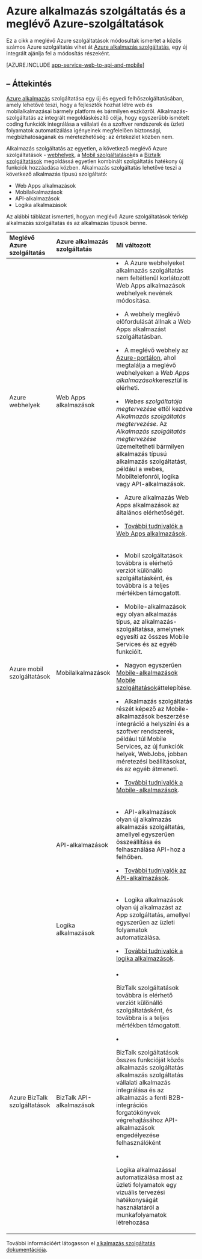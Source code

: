 <properties
    pageTitle="Azure alkalmazás szolgáltatás és hatása a meglévő Azure-szolgáltatások"
    description="Ebből a cikkből megtudhatja, milyen hatással van az új alkalmazás Azure szolgáltatás és szolgáltatásai meglévő szolgáltatások Azure-ban."
    services="app-service"
    documentationCenter=""
    authors="yochay"
    manager="nirma"
    editor=""/>

<tags
    ms.service="app-service"
    ms.workload="na"
    ms.tgt_pltfrm="na"
    ms.devlang="na"
    ms.topic="article"
    ms.date="02/12/2016"
    ms.author="yochayk"/>


# <a name="azure-app-service-and-existing-azure-services"></a>Azure alkalmazás szolgáltatás és a meglévő Azure-szolgáltatások

Ez a cikk a meglévő Azure szolgáltatások módosultak ismertet a közös számos Azure szolgáltatás vihet át [Azure alkalmazás szolgáltatás](https://azure.microsoft.com/services/app-service/), egy új integrált ajánlja fel a módosítás részeként.

[AZURE.INCLUDE [app-service-web-to-api-and-mobile](../../includes/app-service-web-to-api-and-mobile.md)]

## <a name="overview"></a>– Áttekintés

[Azure alkalmazás](https://azure.microsoft.com/services/app-service/) szolgáltatása egy új és egyedi felhőszolgáltatásában, amely lehetővé teszi, hogy a fejlesztők hozhat létre web és mobilalkalmazásai bármely platform és bármilyen eszközről. Alkalmazás-szolgáltatás az integrált megoldáskészítő célja, hogy egyszerűbb ismételt coding funkciók integrálása a vállalati és a szoftver rendszerek és üzleti folyamatok automatizálása igényeinek megfelelően biztonsági, megbízhatóságának és méretezhetőség: az értekezlet közben nem.

Alkalmazás szolgáltatás az egyetlen, a következő meglévő Azure szolgáltatások - [webhelyek](https://azure.microsoft.com/services/websites/), a [Mobil szolgáltatások](https://azure.microsoft.com/services/mobile-services/)és a [Biztalk szolgáltatások](https://azure.microsoft.com/services/biztalk-services/) megoldássá egyetlen kombinált szolgáltatás hatékony új funkciók hozzáadása közben.  Alkalmazás szolgáltatás lehetővé teszi a következő alkalmazás típusú szolgáltató:

-   Web Apps alkalmazások
-   Mobilalkalmazások
-   API-alkalmazások
-   Logika alkalmazások

Az alábbi táblázat ismerteti, hogyan meglévő Azure szolgáltatások térkép alkalmazás szolgáltatás és az alkalmazás típusok benne.

<table>
<thead>
<tr class="header">
<th align="left", style="width:10%">Meglévő Azure szolgáltatás</th>
<th align="left", style="width:10%">Azure alkalmazás szolgáltatás</th>
<th align="left", style="width:80%">Mi változott</th>
</tr>
</thead>
<tbody>
<tr class="odd">
<td align="left">Azure webhelyek</td>
<td align="left">Web Apps alkalmazások</td>
<td align="left"><li>A Azure webhelyeket alkalmazás szolgáltatás nem feltétlenül korlátozott Web Apps alkalmazások webhelyek nevének módosítása.
<p><li>A webhely meglévő előfordulását állnak a Web Apps alkalmazást szolgáltatásban.</p>
<p><li>A meglévő webhely az <a href="http://go.microsoft.com/fwlink/?LinkId=529715">Azure-portálon</a>, ahol megtalálja a meglévő webhelyeken a <em>Web Apps alkalmazások</em>keresztül is elérheti.</p>
<p><li><em>Webes szolgáltatója megtervezése</em> ettől kezdve <em>Alkalmazás szolgáltatás megtervezése</em>. Az <em>Alkalmazás szolgáltatás megtervezése</em> üzemeltetheti bármilyen alkalmazás típusú alkalmazás szolgáltatást, például a webes, Mobiltelefonról, logika vagy API-alkalmazások.</p>
<p><li>Azure alkalmazás Web Apps alkalmazások az általános elérhetőségét.</p>
<p><li><a href="http://azure.microsoft.com/services/app-service/web/">További tudnivalók a Web Apps alkalmazások</a>.</p></td>
</tr>
<tr class="even">
<td align="left">Azure mobil szolgáltatások</td>
<td align="left">Mobilalkalmazások</td>
<td align="left"><p><li>Mobil szolgáltatások továbbra is elérhető verziót különálló szolgáltatásként, és továbbra is a teljes mértékben támogatott.</p>
<p><li>Mobile-alkalmazások egy olyan alkalmazás típus, az alkalmazás-szolgáltatása, amelynek egyesíti az összes Mobile Services és az egyéb funkcióit.</p>
<p><li>Nagyon egyszerűen <a href="http://go.microsoft.com/fwlink/?LinkID=724279&clcid=0x409">Mobile-alkalmazások Mobile szolgáltatások</a>áttelepítése.</p>
<p><li>Alkalmazás szolgáltatás részét képező az Mobile-alkalmazások beszerzése integráció a helyszíni és a szoftver rendszerek, például túl Mobile Services, az új funkciók helyek, WebJobs, jobban méretezési beállításokat, és az egyéb átmeneti.</p>
<p><li><a href="http://azure.microsoft.com/services/app-service/mobile/">További tudnivalók a Mobile-alkalmazások</a>.</p>
</tr>
<tr class="odd">
<td align="left"></td>
<td align="left">API-alkalmazások</td>
<td align="left">
<p><li>API-alkalmazások olyan új alkalmazás alkalmazás szolgáltatás, amellyel egyszerűen összeállítása és felhasználása API-hoz a felhőben.</p>
<p><li><a href="http://azure.microsoft.com/services/app-service/api/">További tudnivalók az API-alkalmazások</a>.</p></td>
</tr>
<tr class="even">
<td align="left"></td>
<td align="left">Logika alkalmazások</td>
<td align="left">
<p><li>Logika alkalmazások olyan új alkalmazást az App szolgáltatás, amellyel egyszerűen az üzleti folyamatok automatizálása.</p>
<p><li><a href="http://azure.microsoft.com/services/app-service/logic/">További tudnivalók a logika alkalmazások</a>.</p></td>
</tr>
<tr class="odd">
<td align="left">Azure BizTalk szolgáltatások</td>
<td align="left">BizTalk API-alkalmazások</td>
<td align="left">
<li><p>BizTalk szolgáltatások továbbra is elérhető verziót különálló szolgáltatásként, és továbbra is a teljes mértékben támogatott.</p>
<li><p>BizTalk szolgáltatások összes funkcióját közös alkalmazás szolgáltatás alkalmazás szolgáltatás vállalati alkalmazás integrálása és az alkalmazás a fenti B2B-integrációs forgatókönyvek végrehajtásához API-alkalmazások engedélyezése felhasználóként</p>
<li><p>Logika alkalmazással automatizálása most az üzleti folyamatok egy vizuális tervezési hatékonyságát használatáról a munkafolyamatok létrehozása</p></td>
</tr>
</tbody>
</table>

További információért látogasson el [alkalmazás szolgáltatás dokumentációja](https://azure.microsoft.com/documentation/services/app-service/).
